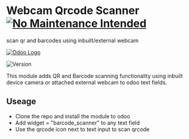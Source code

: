 # Webcam Qrcode Scanner [![No Maintenance Intended](http://unmaintained.tech/badge.svg)](http://unmaintained.tech/)
scan qr and barcodes using inbuilt/external webcam

[![Odoo Logo](https://project-management.com/wp-content/uploads/2014/08/odoo-logo1.png)](https://www.odoo.com/)

![Version](https://img.shields.io/badge/build_with_Odoo-13.0-blue)

This module adds QR and Barcode scanning functionality using inbuilt device camera or attached external webcam to odoo text fields.

## Useage

- Clone the repo and install the module to odoo
- Add widget = "barcode_scanner" to any text field
- Use the qrcode icon next to text input to scan qrcode
